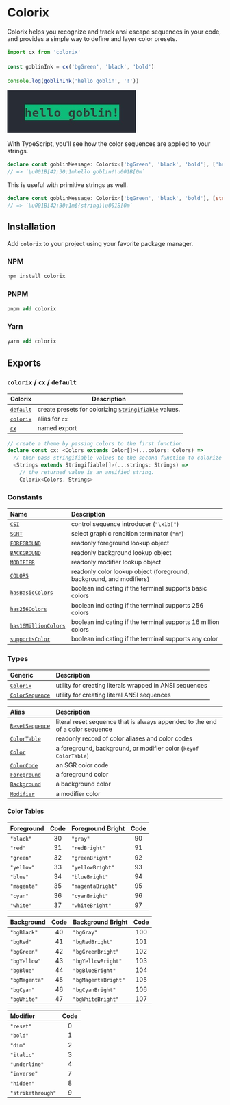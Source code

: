# Colorix

Colorix helps you recognize and track ansi escape sequences in your code, and provides a simple way to define and layer color presets.

```ts
import cx from 'colorix'

const goblinInk = cx('bgGreen', 'black', 'bold')

console.log(goblinInk('hello goblin', '!'))
```

![goblin-example](./public/globin-example.jpg)

With TypeScript, you'll see how the color sequences are applied to your strings.

```ts
declare const goblinMessage: Colorix<['bgGreen', 'black', 'bold'], ['hello goblin', '!']>
// => `\u001B[42;30;1mhello goblin!\u001B[0m`
```

This is useful with primitive strings as well.

```ts
declare const goblinMessage: Colorix<['bgGreen', 'black', 'bold'], [string, ...string[]]>
// => `\u001B[42;30;1m${string}\u001B[0m`
```

## Installation

Add `colorix` to your project using your favorite package manager.

### NPM

```hs
npm install colorix
```

### PNPM

```llvm
pnpm add colorix
```

### Yarn

```llvm
yarn add colorix
```

## Exports

### `colorix` / `cx` / `default`

| Colorix | Description |
| --- | --- |
| [`default`](src/index.mts) | create presets for colorizing [`Stringifiable`](https://github.com/Cuppachino/type-space/blob/9f1a2d71db0c6ef0e3c74b7f4cbdbe7efc390dcb/src/stringifiable.ts) values. |
| [`colorix`](src/index.mts) | alias for `cx` |
| [`cx`](src/index.mts) | named export |

```ts
// create a theme by passing colors to the first function.
declare const cx: <Colors extends Color[]>(...colors: Colors) =>
  // then pass stringifiable values to the second function to colorize them.
  <Strings extends Stringifiable[]>(...strings: Strings) =>
    // the returned value is an ansified string.
    Colorix<Colors, Strings>
```

### Constants

| Name | Description |
| :--- | :--- |
| [`CSI`](src/ansi.mts) | control sequence introducer (`"\x1b["`) |
| [`SGRT`](src/ansi.mts) | select graphic rendition terminator (`"m"`) |
| [`FOREGROUND`](src/colors.mts) | readonly foreground lookup object |
| [`BACKGROUND`](src/colors.mts) | readonly background lookup object |
| [`MODIFIER`](src/colors.mts) | readonly modifier lookup object |
| [`COLORS`](src/colors.mts) | readonly color lookup object (foreground, background, and modifiers) |
| [`hasBasicColors`](src/index.mts) | boolean indicating if the terminal supports basic colors |
| [`has256Colors`](src/index.mts) | boolean indicating if the terminal supports 256 colors |
| [`has16MillionColors`](src/index.mts) | boolean indicating if the terminal supports 16 million colors |
| [`supportsColor`](src/index.mts) | boolean indicating if the terminal supports any color |

### Types

| Generic | Description |
| :--- | :--- |
| [`Colorix`](src/types/colorix.mts) | utility for creating literals wrapped in ANSI sequences |
| [`ColorSequence`](src/types/color-sequence.mts) | utility for creating literal ANSI sequences |

| Alias | Description |
| :--- | :--- |
| [`ResetSequence`](src/types/color-sequence.mts) | literal reset sequence that is always appended to the end of a color sequence |
| [`ColorTable`](src/types/colors.mts) | readonly record of color aliases and color codes |
| [`Color`](src/types/colors.mts) | a foreground, background, or modifier color (`keyof ColorTable`) |
| [`ColorCode`](src/types/colors.mts) | an SGR color code |
| [`Foreground`](src/types/colors.mts) | a foreground color |
| [`Background`](src/types/colors.mts) | a background color |
| [`Modifier`](src/types/colors.mts) | a modifier color |

#### Color Tables

| Foreground | Code | Foreground Bright | Code |
| :--- | :---: | :--- | :---: |
| `"black"` | 30 | `"gray"` | 90 |
| `"red"` | 31 | `"redBright"` | 91 |
| `"green"` | 32 | `"greenBright"` | 92 |
| `"yellow"` | 33 | `"yellowBright"` | 93 |
| `"blue"` | 34 | `"blueBright"` | 94 |
| `"magenta"` | 35 | `"magentaBright"` | 95 |
| `"cyan"` | 36 | `"cyanBright"` | 96 |
| `"white"` | 37 | `"whiteBright"` | 97 |

| Background | Code | Background Bright | Code |
| :--- | :---: | :--- | :---: |
| `"bgBlack"` | 40 | `"bgGray"` | 100 |
| `"bgRed"` | 41 | `"bgRedBright"` | 101 |
| `"bgGreen"` | 42 | `"bgGreenBright"` | 102 |
| `"bgYellow"` | 43 | `"bgYellowBright"` | 103 |
| `"bgBlue"` | 44 | `"bgBlueBright"` | 104 |
| `"bgMagenta"` | 45 | `"bgMagentaBright"` | 105 |
| `"bgCyan"` | 46 | `"bgCyanBright"` | 106 |
| `"bgWhite"` | 47 | `"bgWhiteBright"` | 107 |

| Modifier | Code |
| :--- | :---: |
| `"reset"` | 0 |,
| `"bold"` | 1 |,
| `"dim"` | 2 |,
| `"italic"` | 3 |,
| `"underline"` | 4 |,
| `"inverse"` | 7 |,
| `"hidden"` | 8 |,
| `"strikethrough"` | 9 |
